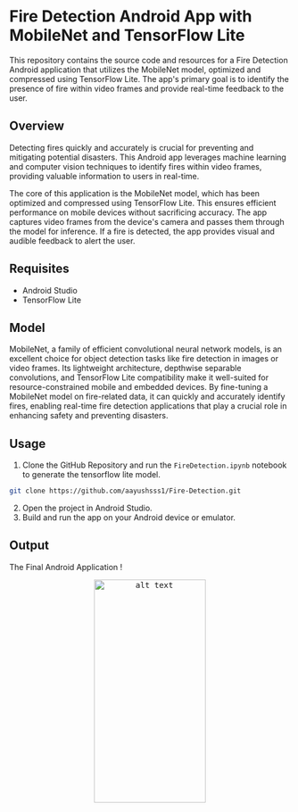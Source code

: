 # Fire Detection Android App with MobileNet and TensorFlow Lite

This repository contains the source code and resources for a Fire Detection Android application that utilizes the MobileNet model, optimized and compressed using TensorFlow Lite. The app's primary goal is to identify the presence of fire within video frames and provide real-time feedback to the user.

## Overview

Detecting fires quickly and accurately is crucial for preventing and mitigating potential disasters. This Android app leverages machine learning and computer vision techniques to identify fires within video frames, providing valuable information to users in real-time.

The core of this application is the MobileNet model, which has been optimized and compressed using TensorFlow Lite. This ensures efficient performance on mobile devices without sacrificing accuracy. The app captures video frames from the device's camera and passes them through the model for inference. If a fire is detected, the app provides visual and audible feedback to alert the user.

## Requisites

- Android Studio
- TensorFlow Lite

## Model

MobileNet, a family of efficient convolutional neural network models, is an excellent choice for object detection tasks like fire detection in images or video frames. Its lightweight architecture, depthwise separable convolutions, and TensorFlow Lite compatibility make it well-suited for resource-constrained mobile and embedded devices. By fine-tuning a MobileNet model on fire-related data, it can quickly and accurately identify fires, enabling real-time fire detection applications that play a crucial role in enhancing safety and preventing disasters.

## Usage

1. Clone the GitHub Repository and run the `FireDetection.ipynb` notebook to generate the tensorflow lite model.

```bash
git clone https://github.com/aayushsss1/Fire-Detection.git
```
2. Open the project in Android Studio.
3. Build and run the app on your Android device or emulator.

## Output 

The Final Android Application !

<div align = "center">
<kbd>
<img src="https://user-images.githubusercontent.com/51130346/180652664-92ccd58a-7411-4751-b52f-1d79c8119bd3.jpg" alt="alt text" width="200" height="400"/>
</kbd>
</div>